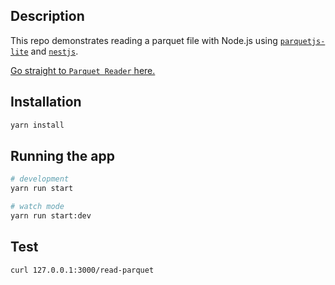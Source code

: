 ## Description

This repo demonstrates reading a parquet file with Node.js using [`parquetjs-lite`](https://github.com/ZJONSSON/parquetjs) and [`nestjs`](https://github.com/nestjs/nest).

[Go straight to `Parquet Reader` here.](src/app.service.ts)

## Installation

```bash
yarn install
```

## Running the app

```bash
# development
yarn run start

# watch mode
yarn run start:dev
```

## Test

```bash
curl 127.0.0.1:3000/read-parquet
```
